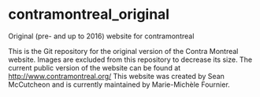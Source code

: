 # contramontreal_original
Original (pre- and up to 2016) website for contramontreal

This is the Git repository for the original version of the Contra Montreal website. 
Images are excluded from this repository to decrease its size. 
The current public version of the website can be found at http://www.contramontreal.org/
This website was created by Sean McCutcheon and is currently maintained by Marie-Michèle Fournier.
